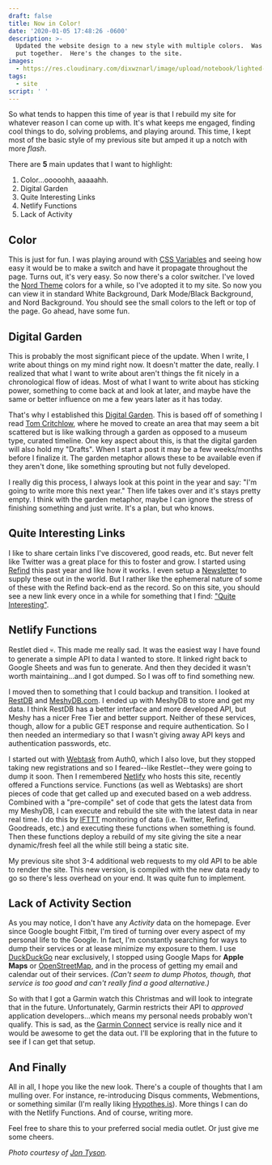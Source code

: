```yaml
---
draft: false
title: Now in Color!
date: '2020-01-05 17:48:26 -0600'
description: >-
  Updated the website design to a new style with multiple colors.  Was fun to
  put together.  Here's the changes to the site.
images:
  - https://res.cloudinary.com/dixwznarl/image/upload/notebook/lighted-twenty-jontyson.jpg
tags:
  - site
script: ' '
---
```

So what tends to happen this time of year is that I rebuild my site for whatever reason I can come up with.  It's what keeps me engaged, finding cool things to do, solving problems, and playing around.  This time, I kept most of the basic style of my previous site but amped it up a notch with more _flash_.

There are **5** main updates that I want to highlight:

1) Color...ooooohh, aaaaahh.
2) Digital Garden
2) Quite Interesting Links
3) Netlify Functions
4) Lack of Activity

## Color

This is just for fun.  I was playing around with [CSS Variables](https://developer.mozilla.org/en-US/docs/Web/CSS/Using_CSS_custom_properties "Mozilla CSS Variables") and seeing how easy it would be to make a switch and have it propagate throughout the page.  Turns out, it's very easy.  So now there's a color switcher.  I've loved the [Nord Theme](https://www.nordtheme.com/) colors for a while, so I've adopted it to my site. So now you can view it in standard White Background, Dark Mode/Black Background, and Nord Background.  You should see the small colors to the left or top of the page.  Go ahead, have some fun.  

## Digital Garden

This is probably the most significant piece of the update.  When I write, I write about things on my mind right now.  It doesn't matter the date, really.  I realized that what I want to write about aren't things the fit nicely in a chronological flow of ideas.  Most of what I want to write about has sticking power, something to come back at and look at later, and maybe have the same or better influence on me a few years later as it has today.

That's why I established this [Digital Garden](/#garden "Home-Digital Garden Area").  This is based off of something I read [Tom Critchlow](https://tomcritchlow.com/2019/02/17/building-digital-garden/ "Building a Digital Garden"), where he moved to create an area that may seem a bit scattered but is like walking through a garden as opposed to a museum type, curated timeline. One key aspect about this, is that the digital garden will also hold my "Drafts".  When I start a post it may be a few weeks/months before I finalize it.  The garden metaphor allows these to be available even if they aren't done, like something sprouting but not fully developed.

I really dig this process, I always look at this point in the year and say: "I'm going to write more this next year." Then life takes over and it's stays pretty empty.  I think with the garden metaphor, maybe I can ignore the stress of finishing something and just write. It's a plan, but who knows.

## Quite Interesting Links

I like to share certain links I've discovered, good reads, etc.  But never felt like Twitter was a great place for this to foster and grow.  I started using [Refind](https://refind.com) this past year and like how it works.  I even setup a [Newsletter](/blog/i-got-a-newsletter/) to supply these out in the world. But I rather like the ephemeral nature of some of these with the Refind back-end as the record.  So on this site, you should see a new link every once in a while for something that I find: ["Quite Interesting"](/#sectionQI "Home-Section Quite Interesting").

## Netlify Functions

Restlet died :skull:.  This made me really sad.  It was the easiest way I have found to generate a simple API to data I wanted to store.  It linked right back to Google Sheets and was fun to generate.  And then they decided it wasn't worth maintaining...and I got dumped.  So I was off to find something new.

I moved then to something that I could backup and transition. I looked at [RestDB](https://restdb.io "REST based Database") and [MeshyDB.com](https://web.archive.org/web/20210423021605/http://meshydb.com/ "Mongo DB Backend"). I ended up with MeshyDB to store and get my data.  I think RestDB has a better interface and more developed API, but Meshy has a nicer Free Tier and better support.  Neither of these services, though, allow for a public GET response and require authentication.  So I then needed an intermediary so that I wasn't giving away API keys and authentication passwords, etc.

I started out with [Webtask](https://web.archive.org/web/20191201125749/https://webtask.io/) from Auth0, which I also love, but they stopped taking new registrations and so I feared--like Restlet--they were going to dump it soon. Then I remembered [Netlify](https://netlify.com) who hosts this site, recently offered a Functions service.  Functions (as well as Webtasks) are short pieces of code that get called up and executed based on a web address.  Combined with a "pre-compile" set of code that gets the latest data from my MeshyDB, I can execute and rebuild the site with the latest data in near real time.  I do this by [IFTTT](https://ifttt.com "If This Then That") monitoring of data (i.e. Twitter, Refind, Goodreads, etc.) and executing these functions when something is found.  Then these functions deploy a rebuild of my site giving the site a near dynamic/fresh feel all the while still being a static site.

My previous site shot 3-4 additional web requests to my old API to be able to render the site.  This new version, is compiled with the new data ready to go so there's less overhead on your end.  It was quite fun to implement. 

## Lack of Activity Section

As you may notice, I don't have any _Activity_ data on the homepage.  Ever since Google bought Fitbit, I'm tired of turning over every aspect of my personal life to the Google.  In fact, I'm constantly searching for ways to dump their services or at lease minimize my exposure to them.  I use [DuckDuckGo](https://duckduckgo.com "Privacy Centered Search Engine") near exclusively, I stopped using Google Maps for **Apple Maps** or [OpenStreetMap](https://www.openstreetmap.org/), and in the process of getting my email and calendar out of their services.  _(Can't seem to dump Photos, though, that service is too good and can't really find a good alternative.)_ 

So with that I got a Garmin watch this Christmas and will look to integrate that in the future.  Unfortunately, Garmin restricts their API to _approved_ application developers...which means my personal needs probably won't qualify.  This is sad, as the [Garmin Connect](https://connect.garmin.com/) service is really nice and it would be awesome to get the data out.  I'll be exploring that in the future to see if I can get that setup.

## And Finally

All in all, I hope you like the new look.  There's a couple of thoughts that I am mulling over.  For instance, re-introducing Disqus comments, Webmentions, or something similar (I'm really liking [Hypothes.is](https://web.hypothes.is/)).  More things I can do with the Netlify Functions.  And of course, writing more.

Feel free to share this to your preferred social media outlet.  Or just give me some cheers.

_Photo courtesy of [Jon Tyson](https://unsplash.com/@jontyson)._
